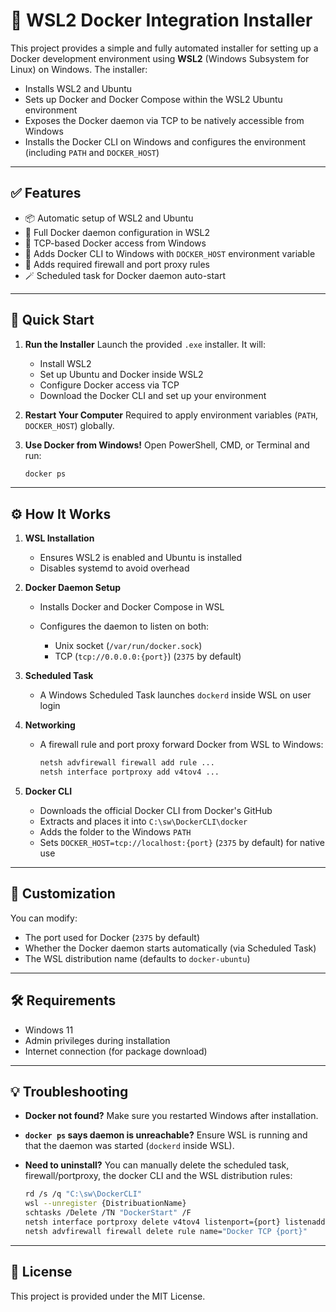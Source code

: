 ﻿# 🐳 WSL2 Docker Integration Installer

This project provides a simple and fully automated installer for setting up a Docker development environment using **WSL2** (Windows Subsystem for Linux) on Windows. The installer:

* Installs WSL2 and Ubuntu
* Sets up Docker and Docker Compose within the WSL2 Ubuntu environment
* Exposes the Docker daemon via TCP to be natively accessible from Windows
* Installs the Docker CLI on Windows and configures the environment (including `PATH` and `DOCKER_HOST`)

---

## ✅ Features

* 📦 Automatic setup of WSL2 and Ubuntu
* 🐳 Full Docker daemon configuration in WSL2
* 🔁 TCP-based Docker access from Windows
* 🔧 Adds Docker CLI to Windows with `DOCKER_HOST` environment variable
* 🔐 Adds required firewall and port proxy rules
* 🪄 Scheduled task for Docker daemon auto-start

---

## 🚀 Quick Start

1. **Run the Installer**
   Launch the provided `.exe` installer. It will:

   * Install WSL2
   * Set up Ubuntu and Docker inside WSL2
   * Configure Docker access via TCP
   * Download the Docker CLI and set up your environment

2. **Restart Your Computer**
   Required to apply environment variables (`PATH`, `DOCKER_HOST`) globally.

3. **Use Docker from Windows!**
   Open PowerShell, CMD, or Terminal and run:

   ```bash
   docker ps
   ```

---

## ⚙️ How It Works

1. **WSL Installation**

   * Ensures WSL2 is enabled and Ubuntu is installed
   * Disables systemd to avoid overhead

2. **Docker Daemon Setup**

   * Installs Docker and Docker Compose in WSL
   * Configures the daemon to listen on both:

     * Unix socket (`/var/run/docker.sock`)
     * TCP (`tcp://0.0.0.0:{port}`) (`2375` by default)

3. **Scheduled Task**

   * A Windows Scheduled Task launches `dockerd` inside WSL on user login

4. **Networking**

   * A firewall rule and port proxy forward Docker from WSL to Windows:

     ```bash
     netsh advfirewall firewall add rule ...
     netsh interface portproxy add v4tov4 ...
     ```

5. **Docker CLI**

   * Downloads the official Docker CLI from Docker's GitHub
   * Extracts and places it into `C:\sw\DockerCLI\docker`
   * Adds the folder to the Windows `PATH`
   * Sets `DOCKER_HOST=tcp://localhost:{port}` (`2375` by default) for native use

---

## 🔧 Customization

You can modify:

* The port used for Docker (`2375` by default)
* Whether the Docker daemon starts automatically (via Scheduled Task)
* The WSL distribution name (defaults to `docker-ubuntu`)

---

## 🛠 Requirements

* Windows 11
* Admin privileges during installation
* Internet connection (for package download)

---

## 💡 Troubleshooting

* **Docker not found?**
  Make sure you restarted Windows after installation.

* **`docker ps` says daemon is unreachable?**
  Ensure WSL is running and that the daemon was started (`dockerd` inside WSL).

* **Need to uninstall?**
  You can manually delete the scheduled task, firewall/portproxy, the docker CLI and the WSL distribution rules:

  ```bash
  rd /s /q "C:\sw\DockerCLI"
  wsl --unregister {DistribuationName}
  schtasks /Delete /TN "DockerStart" /F
  netsh interface portproxy delete v4tov4 listenport={port} listenaddress=0.0.0.0
  netsh advfirewall firewall delete rule name="Docker TCP {port}"
  ```

---

## 📜 License

This project is provided under the MIT License.

